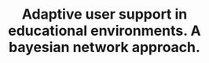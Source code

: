 ---
id: master4
professor: "Michalis Xenos"
title: "Adaptive user support in educational environments. A bayesian network approach."
tag: "#hci-experimental-research"
---